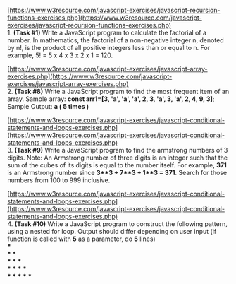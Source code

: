 [https://www.w3resource.com/javascript-exercises/javascript-recursion-functions-exercises.php](https://www.w3resource.com/javascript-exercises/javascript-recursion-functions-exercises.php) <br/>
1\. **(Task \#1)** Write a JavaScript program to calculate the factorial of a number. In mathematics, the factorial of a non-negative integer n, denoted by n!, is the product of all positive integers less than or equal to n. For example, 5! = 5 x 4 x 3 x 2 x 1 = 120.

[https://www.w3resource.com/javascript-exercises/javascript-array-exercises.php](https://www.w3resource.com/javascript-exercises/javascript-array-exercises.php) <br/>
2. **(Task \#8)** Write a JavaScript program to find the most frequent item of an array. Sample array: **const arr1=[3, 'a', 'a', 'a', 2, 3, 'a', 3, 'a', 2, 4, 9, 3]**; Sample Output: **a ( 5 times )**

[https://www.w3resource.com/javascript-exercises/javascript-conditional-statements-and-loops-exercises.php](https://www.w3resource.com/javascript-exercises/javascript-conditional-statements-and-loops-exercises.php) <br/>
3. **(Task \#9)** Write a JavaScript program to find the armstrong numbers of 3 digits. Note: An Armstrong number of three digits is an integer such that the sum of the cubes of its digits is equal to the number itself. For example, **371** is an Armstrong number since **3\*\*3 + 7\*\*3 + 1\*\*3 = 371**. Search for those numbers from 100 to 999 inclusive.

[https://www.w3resource.com/javascript-exercises/javascript-conditional-statements-and-loops-exercises.php](https://www.w3resource.com/javascript-exercises/javascript-conditional-statements-and-loops-exercises.php) <br/>
4. **(Task \#10)** Write a JavaScript program to construct the following pattern, using a nested for loop. Output should differ depending on user input (if function is called with **5** as a parameter, do **5** lines) <br/>
**\***  <br/>
**\*** **\***  <br/>
**\*** **\*** **\***  <br/>
**\*** **\*** **\*** **\***  <br/>
**\*** **\*** **\*** **\*** **\***  <br/>